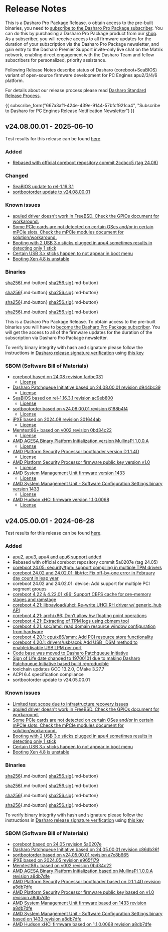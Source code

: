 # Release Notes

This is a Dasharo Pro Package Release. o obtain access to the pre-built binaries,
you need to [subscribe to the Dasharo Pro Package subscriber](https://docs.dasharo.com/ways-you-can-help-us/#become-a-dasharo-pro-package-subscriber).
You can do this by purchasing a Dasharo Pro Package product from our [shop](https://shop.3mdeb.com/product/1-year-dasharo-pro-package-for-network-appliance-corebootseabios/).
As a subscriber, you will receive access to all firmware updates for the
duration of your subscription via the Dasharo Pro Package newsletter,
and gain entry to the Dasharo Premier Support invite-only live chat
on the Matrix network, enabling direct engagement with the Dasharo Team
and fellow subscribers for personalized, priority assistance.

Following Release Notes describe status of Dasharo (coreboot+SeaBIOS) variant
of open-source firmware development for PC Engines apu2/3/4/6 platform.

For details about our release process please read
[Dasharo Standard Release Process](../../dev-proc/standard-release-process.md).

{{ subscribe_form("667a3af1-424e-439e-9144-57bfcf921ca4",
"Subscribe to Dasharo for PC Engines Release Notification Newsletter") }}

## v24.08.00.01 - 2025-06-10

Test results for this release can be found
[here](https://docs.google.com/spreadsheets/d/1_uRhVo9eYeZONnelymonYp444zYHT_Q_qmJEJ8_XqJc/edit?usp=sharing).

### Added

- [Rebased with official coreboot repository commit 2ccbcc5 (tag 24.08)](https://doc.coreboot.org/releases/coreboot-24.08-relnotes.html)

### Changed

- [SeaBIOS update to rel-1.16.3.1](https://github.com/pcengines/seabios/compare/rel-1.16.0.1...rel-1.16.3.1)
- [sortbootorder update to v24.08.00.01](https://github.com/pcengines/sortbootorder/compare/v24.05.00.01...v24.08.00.01)

### Known issues

- [apuled driver doesn't work in FreeBSD. Check the GPIOs document for workaround.](https://github.com/pcengines/coreboot/issues/329)
- [Some PCIe cards are not detected on certain OSes and/or in certain mPCIe slots. Check the mPCIe modules document for solution/workaround.](https://github.com/pcengines/apu2-documentation/issues/115)
- [Booting with 2 USB 3.x sticks plugged in apu4 sometimes results in detecting only 1 stick](https://github.com/pcengines/seabios/issues/30)
- [Certain USB 3.x sticks happen to not appear in boot menu](https://github.com/pcengines/seabios/issues/29)
- [Booting Xen 4.8 is unstable](https://github.com/pcengines/apu2-documentation/issues/109)

### Binaries

[sha256][pcengines_apu2_seabios_v24.08.00.01.rom_hash]{.md-button}
[sha256.sig][pcengines_apu2_seabios_v24.08.00.01.rom_sig]{.md-button}

[sha256][pcengines_apu3_seabios_v24.08.00.01.rom_hash]{.md-button}
[sha256.sig][pcengines_apu3_seabios_v24.08.00.01.rom_sig]{.md-button}

[sha256][pcengines_apu4_seabios_v24.08.00.01.rom_hash]{.md-button}
[sha256.sig][pcengines_apu4_seabios_v24.08.00.01.rom_sig]{.md-button}

[sha256][pcengines_apu6_seabios_v24.08.00.01.rom_hash]{.md-button}
[sha256.sig][pcengines_apu6_seabios_v24.08.00.01.rom_sig]{.md-button}

This is a Dasharo Pro Package Release. To obtain access to the pre-built
binaries you will have to
[become the Dasharo Pro Package subscriber](../../ways-you-can-help-us.md#become-a-dasharo-pro-package-subscriber).
You will get the access to all of the firmware updates for the duration of the
subscription via Dasharo Pro Package newsletter.

To verify binary integrity with hash and signature please follow the
instructions in [Dasharo release signature verification](/guides/signature-verification)
using [this key](https://raw.githubusercontent.com/3mdeb/3mdeb-secpack/master/dasharo/pcengines_apu2/dasharo-release-24.08.00.x-for-pc-engines-signing-key.asc)

### SBOM (Software Bill of Materials)

- [coreboot based on 24.08 revision fadbc031](https://github.com/coreboot/coreboot/tree/24.08)
    + [License](https://github.com/coreboot/coreboot/blob/24.08/COPYING)
- [Dasharo Patchqueue Initiative based on 24.08.00.01 revision d944bc39](https://github.com/Dasharo/dasharo-pq/tree/d944bc39)
    + [License](https://github.com/Dasharo/dasharo-pq/blob/d944bc39/LICENSE)
- [SeaBIOS based on rel-1.16.3.1 revision ac9eb800](https://github.com/pcengines/seabios/tree/ac9eb800)
    + [License](https://github.com/pcengines/seabios/blob/ac9eb800/COPYING)
- [sortbootorder based on v24.08.00.01 revision 6188b4f4](https://github.com/pcengines/sortbootorder/tree/6188b4f4)
    + [License](https://github.com/pcengines/sortbootorder/blob/6188b4f4/LICENSE)
- [iPXE based on 2024.08 revision 301644ab](https://github.com/ipxe/ipxe/tree/301644ab)
    + [License](https://github.com/ipxe/ipxe/blob/301644ab/COPYING.GPLv2)
- [Memtest86+ based on v002 revision 0bd34c22](https://review.coreboot.org/admin/repos/memtest86plus,general)
    + [License](https://review.coreboot.org/admin/repos/memtest86plus,general)
- [AMD AGESA Binary Platform Initialization version MullinsPI 1.0.0.A](https://github.com/coreboot/blobs/tree/a8db7dfe/pi/amd/00730F01/FT3b)
    + [License](https://github.com/coreboot/blobs/tree/a8db7dfe/pi/amd/00730F01/FT3b/license.txt)
- [AMD Platform Security Processor bootloader version D.1.1.4D](https://github.com/coreboot/blobs/tree/a8db7dfe/southbridge/amd/avalon/PSP/PspBootLoader.Bypass.sbin)
    + [License](https://github.com/coreboot/blobs/blob/a8db7dfe/southbridge/amd/avalon/PSP/license.txt)
- [AMD Platform Security Processor firmware public key version v1.0](https://github.com/coreboot/blobs/tree/a8db7dfe/southbridge/amd/avalon/PSP/AmdPubKey.bin)
    + [License](https://github.com/coreboot/blobs/blob/a8db7dfe/southbridge/amd/avalon/PSP/license.txt)
- [AMD System Management Unit firmware version 1433](https://github.com/coreboot/blobs/tree/a8db7dfe/southbridge/amd/avalon/PSP/SmuFirmware.sbin)
    + [License](https://github.com/coreboot/blobs/blob/a8db7dfe/southbridge/amd/avalon/PSP/license.txt)
- [AMD System Management Unit - Software Configuration Settings binary version 1433](https://github.com/coreboot/blobs/tree/a8db7dfe/southbridge/amd/avalon/PSP/SmuScs.bin)
    + [License](https://github.com/coreboot/blobs/blob/a8db7dfe/southbridge/amd/avalon/PSP/license.txt)
- [AMD Hudson xHCI firmware version 1.1.0.0068](https://github.com/coreboot/blobs/tree/a8db7dfe/southbridge/amd/avalon/xhci.bin)
    + [License](https://github.com/coreboot/blobs/blob/a8db7dfe/southbridge/amd/avalon/license.txt)

[pcengines_apu2_seabios_v24.08.00.01.rom_hash]: https://dl.3mdeb.com/open-source-firmware/Dasharo/pcengines_apu2/seabios/v24.08.00.01/pcengines_apu2_seabios_v24.08.00.01.rom.sha256
[pcengines_apu2_seabios_v24.08.00.01.rom_sig]: https://dl.3mdeb.com/open-source-firmware/Dasharo/pcengines_apu2/seabios/v24.08.00.01/pcengines_apu2_seabios_v24.08.00.01.rom.sha256.sig
[pcengines_apu3_seabios_v24.08.00.01.rom_hash]: https://dl.3mdeb.com/open-source-firmware/Dasharo/pcengines_apu2/seabios/v24.08.00.01/pcengines_apu3_seabios_v24.08.00.01.rom.sha256
[pcengines_apu3_seabios_v24.08.00.01.rom_sig]: https://dl.3mdeb.com/open-source-firmware/Dasharo/pcengines_apu2/seabios/v24.08.00.01/pcengines_apu3_seabios_v24.08.00.01.rom.sha256.sig
[pcengines_apu4_seabios_v24.08.00.01.rom_hash]: https://dl.3mdeb.com/open-source-firmware/Dasharo/pcengines_apu2/seabios/v24.08.00.01/pcengines_apu4_seabios_v24.08.00.01.rom.sha256
[pcengines_apu4_seabios_v24.08.00.01.rom_sig]: https://dl.3mdeb.com/open-source-firmware/Dasharo/pcengines_apu2/seabios/v24.08.00.01/pcengines_apu4_seabios_v24.08.00.01.rom.sha256.sig
[pcengines_apu6_seabios_v24.08.00.01.rom_hash]: https://dl.3mdeb.com/open-source-firmware/Dasharo/pcengines_apu2/seabios/v24.08.00.01/pcengines_apu6_seabios_v24.08.00.01.rom.sha256
[pcengines_apu6_seabios_v24.08.00.01.rom_sig]: https://dl.3mdeb.com/open-source-firmware/Dasharo/pcengines_apu2/seabios/v24.08.00.01/pcengines_apu6_seabios_v24.08.00.01.rom.sha256.sig

## v24.05.00.01 - 2024-06-28

Test results for this release can be found
[here](https://docs.google.com/spreadsheets/d/1_uRhVo9eYeZONnelymonYp444zYHT_Q_qmJEJ8_XqJc/edit?usp=sharing).

### Added

- [apu2, apu3, apu4 and apu6 support added](https://github.com/Dasharo/dasharo-issues/issues/909)
- Rebased with official coreboot repository commit 5a0207e (tag 24.05)
- [coreboot 24.05: security/tpm: support compiling in multiple TPM drivers](https://doc.coreboot.org/releases/coreboot-24.05-relnotes.html#security-tpm-support-compiling-in-multiple-tpm-drivers)
- [coreboot 24.02 and 24.02.01: lib/rtc: Fix off-by-one error in February day count in leap year](https://doc.coreboot.org/releases/coreboot-24.02-relnotes.html#lib-rtc-fix-off-by-one-error-in-february-day-count-in-leap-year)
- coreboot 24.02 and 24.02.01: device: Add support for multiple PCI segment groups
- [coreboot 4.22 & 4.22.01 x86: Support CBFS cache for pre-memory stages and ramstage](https://doc.coreboot.org/releases/coreboot-4.22-relnotes.html#x86-support-cbfs-cache-for-pre-memory-stages-and-ramstage)
- [coreboot 4.21: libpayload/uhci: Re-write UHCI RH driver w/ generic_hub API](https://doc.coreboot.org/releases/coreboot-4.21-relnotes.html#libpayload-uhci-re-write-uhci-rh-driver-w-generic-hub-api)
- [coreboot 4.21: arch/x86: Don’t allow hw floating point operations](https://doc.coreboot.org/releases/coreboot-4.21-relnotes.html#arch-x86-don-t-allow-hw-floating-point-operations)
- [coreboot 4.21: Extracting of TPM logs using cbmem tool](https://doc.coreboot.org/releases/coreboot-4.21-relnotes.html#extracting-of-tpm-logs-using-cbmem-tool)
- [coreboot 4.21: soc/amd: read domain resource window configuration from hardware](https://doc.coreboot.org/releases/coreboot-4.21-relnotes.html#soc-amd-read-domain-resource-window-configuration-from-hardware)
- [coreboot 4.20.1: cpu/x86/smm: Add PCI resource store functionality](https://doc.coreboot.org/releases/coreboot-4.20.1-relnotes.html#cpu-x86-smm-add-pci-resource-store-functionality)
- [coreboot 4.20.1: drivers/usb/acpi: Add USB _DSM method to enable/disable USB LPM per port](https://doc.coreboot.org/releases/coreboot-4.20.1-relnotes.html#drivers-usb-acpi-add-usb-dsm-method-to-enable-disable-usb-lpm-per-port)
- [Code base was moved to Dasharo Patchqueue Initiative](https://github.com/Dasharo/dasharo-pq?tab=readme-ov-file#background)
- [Sign of Life date changed to 19700101 due to making Dasharo Patchqueue Initiative based build reproducible](https://github.com/Dasharo/dasharo-issues/issues/889)
- toolchain updates GCC 13.2.0, CMake 3.27.7
- ACPI 6.4 specification compliance
- sortbootorder update to v24.05.00.01

### Known issues

- [Limited test scope due to infrastructure recovery issues](https://github.com/Dasharo/dasharo-issues/issues/914)
- [apuled driver doesn't work in FreeBSD. Check the  GPIOs document for workaround.](https://github.com/pcengines/coreboot/issues/329)
- [Some PCIe cards are not detected on certain OSes and/or in certain mPCIe slots. Check the  mPCIe modules document for solution/workaround.](https://github.com/pcengines/apu2-documentation/issues/115)
- [Booting with 2 USB 3.x sticks plugged in apu4 sometimes results in detecting only 1 stick](https://github.com/pcengines/seabios/issues/30)
- [Certain USB 3.x sticks happen to not appear in boot menu](https://github.com/pcengines/seabios/issues/29)
- [Booting Xen 4.8 is unstable](https://github.com/pcengines/apu2-documentation/issues/109)

### Binaries

[sha256][pcengines_apu2_seabios_v24.05.00.01.rom_hash]{.md-button}
[sha256.sig][pcengines_apu2_seabios_v24.05.00.01.rom_sig]{.md-button}

[sha256][pcengines_apu3_seabios_v24.05.00.01.rom_hash]{.md-button}
[sha256.sig][pcengines_apu3_seabios_v24.05.00.01.rom_sig]{.md-button}

[sha256][pcengines_apu4_seabios_v24.05.00.01.rom_hash]{.md-button}
[sha256.sig][pcengines_apu4_seabios_v24.05.00.01.rom_sig]{.md-button}

[sha256][pcengines_apu6_seabios_v24.05.00.01.rom_hash]{.md-button}
[sha256.sig][pcengines_apu6_seabios_v24.05.00.01.rom_sig]{.md-button}

To verify binary integrity with hash and signature please follow the
instructions in [Dasharo release signature verification](../../guides/signature-verification.md)
using [this key](https://raw.githubusercontent.com/3mdeb/3mdeb-secpack/master/dasharo/pcengines_apu2/dasharo-release-24.05.00.x-for-pc-engines-signing-key.asc)

### SBOM (Software Bill of Materials)

- [coreboot based on 24.05 revision 5a0207e](https://github.com/coreboot/coreboot/tree/5a0207e)
- [Dasharo Patchqueue Initiative based on 24.05.00.01 revision c86db36f](https://github.com/Dasharo/dasharo-pq/tree/c86db36f)
- [sortbootorder based on v24.05.00.01 revision a7c8b665](https://github.com/pcengines/sortbootorder/tree/a7c8b665)
- [iPXE based on 2024.05 revision e965f179](https://github.com/ipxe/ipxe/tree/e965f179)
- [Memtest86+ based on v002 revision 0bd34c22](https://review.coreboot.org/c/memtest86plus/+/29185)
- [AMD AGESA Binary Platform Initialization based on MullinsPI 1.0.0.A revision a8db7dfe](https://github.com/coreboot/blobs/tree/a8db7dfe/pi/amd/00730F01/FT3b)
- [AMD Platform Security Processor bootloader based on D.1.1.4D revision a8db7dfe](https://github.com/coreboot/blobs/tree/a8db7dfe/southbridge/amd/avalon/PSP/PspBootLoader.Bypass.sbin)
- [AMD Platform Security Processor firmware public key based on v1.0 revision a8db7dfe](https://github.com/coreboot/blobs/tree/a8db7dfe/southbridge/amd/avalon/PSP/AmdPubKey.bin)
- [AMD System Management Unit firmware based on 1433 revision a8db7dfe](https://github.com/coreboot/blobs/tree/a8db7dfe/southbridge/amd/avalon/PSP/SmuFirmware.sbin)
- [AMD System Management Unit - Software Configuration Settings binary based on 1433 revision a8db7dfe](https://github.com/coreboot/blobs/tree/a8db7dfe/southbridge/amd/avalon/PSP/SmuScs.bin)
- [AMD Hudson xHCI firmware based on 1.1.0.0068 revision a8db7dfe](https://github.com/coreboot/blobs/tree/a8db7dfe/southbridge/amd/avalon/xhci.bin)

[pcengines_apu2_seabios_v24.05.00.01.rom_hash]: https://dl.3mdeb.com/open-source-firmware/Dasharo/pcengines_apu2/v24.05.00.01/pcengines_apu2_seabios_v24.05.00.01.rom.sha256
[pcengines_apu2_seabios_v24.05.00.01.rom_sig]: https://dl.3mdeb.com/open-source-firmware/Dasharo/pcengines_apu2/v24.05.00.01/pcengines_apu2_seabios_v24.05.00.01.rom.sha256.sig
[pcengines_apu3_seabios_v24.05.00.01.rom_hash]: https://dl.3mdeb.com/open-source-firmware/Dasharo/pcengines_apu2/v24.05.00.01/pcengines_apu3_seabios_v24.05.00.01.rom.sha256
[pcengines_apu3_seabios_v24.05.00.01.rom_sig]: https://dl.3mdeb.com/open-source-firmware/Dasharo/pcengines_apu2/v24.05.00.01/pcengines_apu3_seabios_v24.05.00.01.rom.sha256.sig
[pcengines_apu4_seabios_v24.05.00.01.rom_hash]: https://dl.3mdeb.com/open-source-firmware/Dasharo/pcengines_apu2/v24.05.00.01/pcengines_apu4_seabios_v24.05.00.01.rom.sha256
[pcengines_apu4_seabios_v24.05.00.01.rom_sig]: https://dl.3mdeb.com/open-source-firmware/Dasharo/pcengines_apu2/v24.05.00.01/pcengines_apu4_seabios_v24.05.00.01.rom.sha256.sig
[pcengines_apu6_seabios_v24.05.00.01.rom_hash]: https://dl.3mdeb.com/open-source-firmware/Dasharo/pcengines_apu2/v24.05.00.01/pcengines_apu6_seabios_v24.05.00.01.rom.sha256
[pcengines_apu6_seabios_v24.05.00.01.rom_sig]: https://dl.3mdeb.com/open-source-firmware/Dasharo/pcengines_apu2/v24.05.00.01/pcengines_apu6_seabios_v24.05.00.01.rom.sha256.sig

